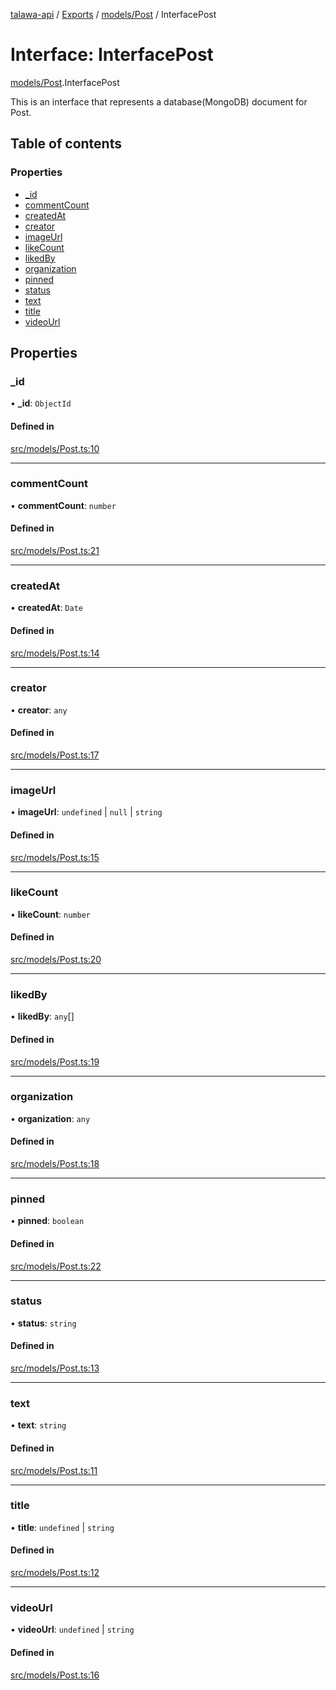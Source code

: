 [talawa-api](../README.md) / [Exports](../modules.md) / [models/Post](../modules/models_Post.md) / InterfacePost

# Interface: InterfacePost

[models/Post](../modules/models_Post.md).InterfacePost

This is an interface that represents a database(MongoDB) document for Post.

## Table of contents

### Properties

- [\_id](models_Post.InterfacePost.md#_id)
- [commentCount](models_Post.InterfacePost.md#commentcount)
- [createdAt](models_Post.InterfacePost.md#createdat)
- [creator](models_Post.InterfacePost.md#creator)
- [imageUrl](models_Post.InterfacePost.md#imageurl)
- [likeCount](models_Post.InterfacePost.md#likecount)
- [likedBy](models_Post.InterfacePost.md#likedby)
- [organization](models_Post.InterfacePost.md#organization)
- [pinned](models_Post.InterfacePost.md#pinned)
- [status](models_Post.InterfacePost.md#status)
- [text](models_Post.InterfacePost.md#text)
- [title](models_Post.InterfacePost.md#title)
- [videoUrl](models_Post.InterfacePost.md#videourl)

## Properties

### \_id

• **\_id**: `ObjectId`

#### Defined in

[src/models/Post.ts:10](https://github.com/Nitya-Pasrija/talawa-api/blob/d3a6af9/src/models/Post.ts#L10)

___

### commentCount

• **commentCount**: `number`

#### Defined in

[src/models/Post.ts:21](https://github.com/Nitya-Pasrija/talawa-api/blob/d3a6af9/src/models/Post.ts#L21)

___

### createdAt

• **createdAt**: `Date`

#### Defined in

[src/models/Post.ts:14](https://github.com/Nitya-Pasrija/talawa-api/blob/d3a6af9/src/models/Post.ts#L14)

___

### creator

• **creator**: `any`

#### Defined in

[src/models/Post.ts:17](https://github.com/Nitya-Pasrija/talawa-api/blob/d3a6af9/src/models/Post.ts#L17)

___

### imageUrl

• **imageUrl**: `undefined` \| ``null`` \| `string`

#### Defined in

[src/models/Post.ts:15](https://github.com/Nitya-Pasrija/talawa-api/blob/d3a6af9/src/models/Post.ts#L15)

___

### likeCount

• **likeCount**: `number`

#### Defined in

[src/models/Post.ts:20](https://github.com/Nitya-Pasrija/talawa-api/blob/d3a6af9/src/models/Post.ts#L20)

___

### likedBy

• **likedBy**: `any`[]

#### Defined in

[src/models/Post.ts:19](https://github.com/Nitya-Pasrija/talawa-api/blob/d3a6af9/src/models/Post.ts#L19)

___

### organization

• **organization**: `any`

#### Defined in

[src/models/Post.ts:18](https://github.com/Nitya-Pasrija/talawa-api/blob/d3a6af9/src/models/Post.ts#L18)

___

### pinned

• **pinned**: `boolean`

#### Defined in

[src/models/Post.ts:22](https://github.com/Nitya-Pasrija/talawa-api/blob/d3a6af9/src/models/Post.ts#L22)

___

### status

• **status**: `string`

#### Defined in

[src/models/Post.ts:13](https://github.com/Nitya-Pasrija/talawa-api/blob/d3a6af9/src/models/Post.ts#L13)

___

### text

• **text**: `string`

#### Defined in

[src/models/Post.ts:11](https://github.com/Nitya-Pasrija/talawa-api/blob/d3a6af9/src/models/Post.ts#L11)

___

### title

• **title**: `undefined` \| `string`

#### Defined in

[src/models/Post.ts:12](https://github.com/Nitya-Pasrija/talawa-api/blob/d3a6af9/src/models/Post.ts#L12)

___

### videoUrl

• **videoUrl**: `undefined` \| `string`

#### Defined in

[src/models/Post.ts:16](https://github.com/Nitya-Pasrija/talawa-api/blob/d3a6af9/src/models/Post.ts#L16)

